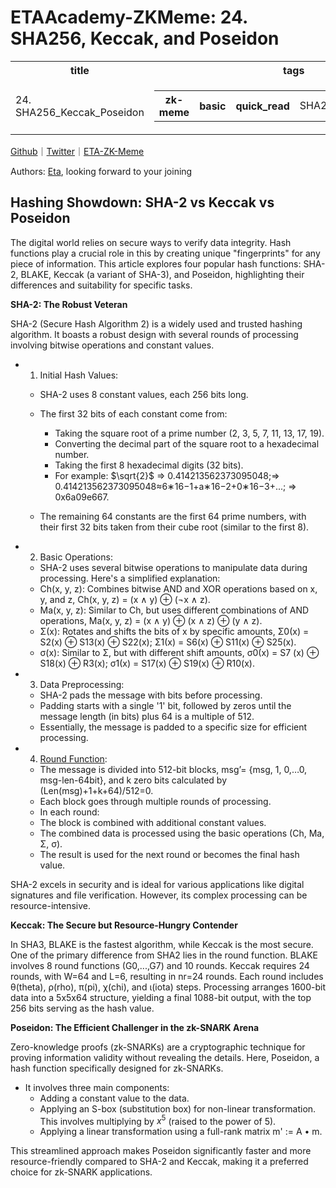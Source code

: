 # ETAAcademy-ZKMeme: 24. SHA256, Keccak, and Poseidon

<table>
  <tr>
    <th>title</th>
    <th>tags</th>
  </tr>
  <tr>
    <td>24. SHA256_Keccak_Poseidon</td>
    <td>
      <table>
        <tr>
          <th>zk-meme</th>
          <th>basic</th>
          <th>quick_read</th>
          <td>SHA256_Keccak_Poseidon</td>
        </tr>
      </table>
    </td>
  </tr>
</table>

[Github](https://github.com/ETAAcademy)｜[Twitter](https://twitter.com/ETAAcademy)｜[ETA-ZK-Meme](https://github.com/ETAAcademy/ETAAcademy-ZK-Meme)

Authors: [Eta](https://twitter.com/pwhattie), looking forward to your joining

## Hashing Showdown: SHA-2 vs Keccak vs Poseidon

The digital world relies on secure ways to verify data integrity. Hash functions play a crucial role in this by creating unique "fingerprints" for any piece of information. This article explores four popular hash functions: SHA-2, BLAKE, Keccak (a variant of SHA-3), and Poseidon, highlighting their differences and suitability for specific tasks.

**SHA-2: The Robust Veteran**

SHA-2 (Secure Hash Algorithm 2) is a widely used and trusted hashing algorithm. It boasts a robust design with several rounds of processing involving bitwise operations and constant values.

- 1. Initial Hash Values:

  - SHA-2 uses 8 constant values, each 256 bits long.

  - The first 32 bits of each constant come from:

    - Taking the square root of a prime number (2, 3, 5, 7, 11, 13, 17, 19).
    - Converting the decimal part of the square root to a hexadecimal number.
    - Taking the first 8 hexadecimal digits (32 bits).
    - For example: $\sqrt{2}$ => 0.414213562373095048;=> 0.414213562373095048≈6∗16−1+a∗16−2+0∗16−3+...; => 0x6a09e667.

  - The remaining 64 constants are the first 64 prime numbers, with their first 32 bits taken from their cube root (similar to the first 8).

- 2. Basic Operations:

  - SHA-2 uses several bitwise operations to manipulate data during processing. Here's a simplified explanation:
  - Ch(x, y, z): Combines bitwise AND and XOR operations based on x, y, and z, Ch(x, y, z) = (x ∧ y) ⊕ (¬x ∧ z).
  - Ma(x, y, z): Similar to Ch, but uses different combinations of AND operations, Ma(x, y, z) = (x ∧ y) ⊕ (x ∧ z) ⊕ (y ∧ z).
  - Σ(x): Rotates and shifts the bits of x by specific amounts, Σ0(x) = S2(x) ⊕ S13(x) ⊕ S22(x); Σ1(x) = S6(x) ⊕ S11(x) ⊕ S25(x).
  - σ(x): Similar to Σ, but with different shift amounts, σ0(x) = S7
    (x) ⊕ S18(x) ⊕ R3(x); σ1(x) = S17(x) ⊕ S19(x) ⊕ R10(x).

- 3. Data Preprocessing:
  - SHA-2 pads the message with bits before processing.
  - Padding starts with a single '1' bit, followed by zeros until the message length (in bits) plus 64 is a multiple of 512.
  - Essentially, the message is padded to a specific size for efficient processing.
- 4. [Round Function](https://github.com/ETAAcademy/ETAAcademy-ZK-Meme/blob/main/01_Ouick_Read/22_AES.md):
  - The message is divided into 512-bit blocks, msg’= {msg, 1, 0,…0, msg-len-64bit}, and k zero bits calculated by (Len(msg)+1+k+64)/512=0.
  - Each block goes through multiple rounds of processing.
  - In each round:
  - The block is combined with additional constant values.
  - The combined data is processed using the basic operations (Ch, Ma, Σ, σ).
  - The result is used for the next round or becomes the final hash value.

SHA-2 excels in security and is ideal for various applications like digital signatures and file verification. However, its complex processing can be resource-intensive.

**Keccak: The Secure but Resource-Hungry Contender**

In SHA3, BLAKE is the fastest algorithm, while Keccak is the most secure. One of the primary difference from SHA2 lies in the round function. BLAKE involves 8 round functions (G0,...,G7) and 10 rounds. Keccak requires 24 rounds, with W=64 and L=6, resulting in nr=24 rounds. Each round includes θ(theta), ρ(rho), π(pi), χ(chi), and ι(iota) steps. Processing arranges 1600-bit data into a 5x5x64 structure, yielding a final 1088-bit output, with the top 256 bits serving as the hash value.

**Poseidon: The Efficient Challenger in the zk-SNARK Arena**

Zero-knowledge proofs (zk-SNARKs) are a cryptographic technique for proving information validity without revealing the details. Here, Poseidon, a hash function specifically designed for zk-SNARKs.

- It involves three main components:
  - Adding a constant value to the data.
  - Applying an S-box (substitution box) for non-linear transformation. This involves multiplying by $x^5$ (raised to the power of 5).
  - Applying a linear transformation using a full-rank matrix m' := A • m.

This streamlined approach makes Poseidon significantly faster and more resource-friendly compared to SHA-2 and Keccak, making it a preferred choice for zk-SNARK applications.
